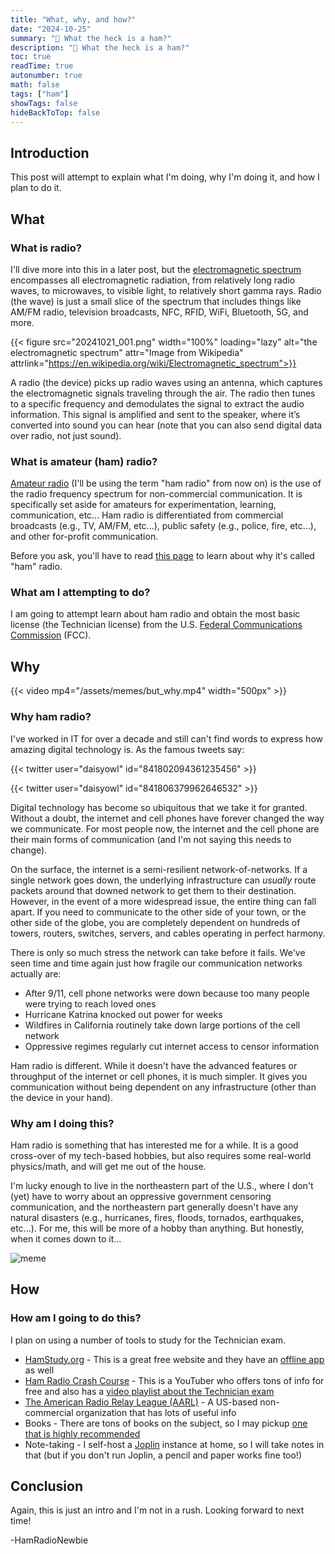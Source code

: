 ```yaml
---
title: "What, why, and how?"
date: "2024-10-25"
summary: "🐖 What the heck is a ham?"
description: "🐖 What the heck is a ham?"
toc: true
readTime: true
autonumber: true
math: false
tags: ["ham"]
showTags: false
hideBackToTop: false
---
```


## Introduction

This post will attempt to explain what I'm doing, why I'm doing it, and how I plan to do it.

## What

### What is radio?

I'll dive more into this in a later post, but the [electromagnetic spectrum](https://en.wikipedia.org/wiki/Electromagnetic_spectrum) encompasses all electromagnetic radiation, from relatively long radio waves, to microwaves, to visible light, to relatively short gamma rays. Radio (the wave) is just a small slice of the spectrum that includes things like AM/FM radio, television broadcasts, NFC, RFID, WiFi, Bluetooth, 5G, and more.

{{< figure src="20241021_001.png" width="100%" loading="lazy" alt="the electromagnetic spectrum" attr="Image from Wikipedia" attrlink="https://en.wikipedia.org/wiki/Electromagnetic_spectrum">}}

A radio (the device) picks up radio waves using an antenna, which captures the electromagnetic signals traveling through the air. The radio then tunes to a specific frequency and demodulates the signal to extract the audio information. This signal is amplified and sent to the speaker, where it’s converted into sound you can hear (note that you can also send digital data over radio, not just sound).

### What is amateur (ham) radio?

[Amateur radio](https://en.wikipedia.org/wiki/Amateur_radio) (I'll be using the term "ham radio" from now on) is the use of the radio frequency spectrum for non-commercial communication. It is specifically set aside for amateurs for experimentation, learning, communication, etc... Ham radio is differentiated from commercial broadcasts (e.g., TV, AM/FM, etc...), public safety (e.g., police, fire, etc...), and other for-profit communication.

Before you ask, you'll have to read [this page](https://en.wikipedia.org/wiki/Etymology_of_ham_radio) to learn about why it's called "ham" radio.

### What am I attempting to do?

I am going to attempt learn about ham radio and obtain the most basic license (the Technician license) from the U.S. [Federal Communications Commission](https://en.wikipedia.org/wiki/Federal_Communications_Commission) (FCC).

## Why

{{< video mp4="/assets/memes/but_why.mp4" width="500px" >}}

### Why ham radio?

I've worked in IT for over a decade and still can't find words to express how amazing digital technology is. As the famous tweets say:

{{< twitter user="daisyowl" id="841802094361235456" >}}

{{< twitter user="daisyowl" id="841806379962646532" >}}

Digital technology has become so ubiquitous that we take it for granted. Without a doubt, the internet and cell phones have forever changed the way we communicate. For most people now, the internet and the cell phone are their main forms of communication (and I'm not saying this needs to change).

On the surface, the internet is a semi-resilient network-of-networks. If a single network goes down, the underlying infrastructure can *usually* route packets around that downed network to get them to their destination. However, in the event of a more widespread issue, the entire thing can fall apart. If you need to communicate to the other side of your town, or the other side of the globe, you are completely dependent on hundreds of towers, routers, switches, servers, and cables operating in perfect harmony.

There is only so much stress the network can take before it fails. We've seen time and time again just how fragile our communication networks actually are:

* After 9/11, cell phone networks were down because too many people were trying to reach loved ones
* Hurricane Katrina knocked out power for weeks
* Wildfires in California routinely take down large portions of the cell network
* Oppressive regimes regularly cut internet access to censor information

Ham radio is different. While it doesn't have the advanced features or throughput of the internet or cell phones, it is much simpler. It gives you communication without being dependent on any infrastructure (other than the device in your hand).

### Why am I doing this?

Ham radio is something that has interested me for a while. It is a good cross-over of my tech-based hobbies, but also requires some real-world physics/math, and will get me out of the house.

I'm lucky enough to live in the northeastern part of the U.S., where I don't (yet) have to worry about an oppressive government censoring communication, and the northeastern part generally doesn't have any natural disasters (e.g., hurricanes, fires, floods, tornados, earthquakes, etc...). For me, this will be more of a hobby than anything. But honestly, when it comes down to it...

![meme](/assets/memes/neat.jpg)

## How

### How am I going to do this?

I plan on using a number of tools to study for the Technician exam.

* [HamStudy.org](https://hamstudy.org/) - This is a great free website and they have an [offline app](https://hamstudy.org/appstore) as well
* [Ham Radio Crash Course](https://www.youtube.com/@HamRadioCrashCourse) - This is a YouTuber who offers tons of info for free and also has a [video playlist about the Technician exam](https://www.youtube.com/playlist?list=PL1KAjn5rGhixvvb_jMZFWmbP97-t9Kyxk)
* [The American Radio Relay League (AARL)](https://www.arrl.org/) - A US-based non-commercial organization that has lots of useful info
* Books - There are tons of books on the subject, so I may pickup [one that is highly recommended](https://www.amazon.com/2022-2026-Technician-Class-WB6NOA-Gordon/dp/0945053010)
* Note-taking - I self-host a [Joplin](https://joplinapp.org/) instance at home, so I will take notes in that (but if you don't run Joplin, a pencil and paper works fine too!)

## Conclusion

Again, this is just an intro and I'm not in a rush. Looking forward to next time!

\-HamRadioNewbie